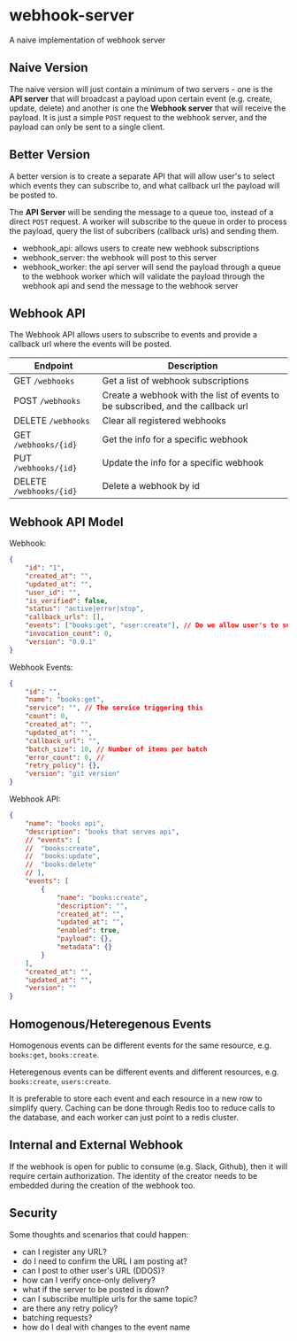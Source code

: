 # webhook-server
A naive implementation of webhook server


## Naive Version

The naive version will just contain a minimum of two servers - one is the __API server__ that will broadcast a payload upon certain event (e.g. create, update, delete) and another is one the __Webhook server__ that will receive the payload. It is just a simple `POST` request to the webhook server, and the payload can only be sent to a single client.

## Better Version

A better version is to create a separate API that will allow user's to select which events they can subscribe to, and what callback url the payload will be posted to.

The __API Server__ will be sending the message to a queue too, instead of a direct `POST` request. A worker will subscribe to the queue in order to process the payload, query the list of subcribers (callback urls) and sending them.

- webhook_api: allows users to create new webhook subscriptions
- webhook_server: the webhook will post to this server
- webhook_worker: the api server will send the payload through a queue to the webhook worker which will validate the payload through the webhook api and send the message to the webhook server

## Webhook API

The Webhook API allows users to subscribe to events and provide a callback url where the events will be posted.

| Endpoint | Description | 
|--        |--           |
| GET `/webhooks` | Get a list of webhook subscriptions | 
| POST `/webhooks` | Create a webhook with the list of events to be subscribed, and the callback url | 
| DELETE `/webhooks` | Clear all registered webhooks |
| GET `/webhooks/{id}` | Get the info for a specific webhook |
| PUT `/webhooks/{id}` | Update the info for a specific webhook |
| DELETE `/webhooks/{id}` | Delete a webhook by id |

## Webhook API Model

Webhook:

```json
{
	"id": "1",
	"created_at": "",
	"updated_at": "",
	"user_id": "",
	"is_verified": false, 
	"status": "active|error|stop",
	"callback_urls": [],
	"events": ["books:get", "user:create"], // Do we allow user's to subscribe to different resource topics?
	"invocation_count": 0,
	"version": "0.0.1"
}
```

Webhook Events:

```json
{
	"id": "",
	"name": "books:get",
	"service": "", // The service triggering this
	"count": 0,
	"created_at": "",
	"updated_at": "",
	"callback_url": "",
	"batch_size": 10, // Number of items per batch
	"error_count": 0, // 
	"retry_policy": {},
	"version": "git version"
}
```

Webhook API:

```json
{
	"name": "books api",
	"description": "books that serves api",
	// "events": [
	// 	"books:create",
	// 	"books:update",
	// 	"books:delete"
	// ],
	"events": [
		{
			"name": "books:create",
			"description": "",
			"created_at": "",
			"updated_at": "",
			"enabled": true,
			"payload": {},
			"metadata": {}
		}
	],
	"created_at": "",
	"updated_at": "",
	"version": ""
}
```

## Homogenous/Heteregenous Events

Homogenous events can be different events for the same resource, e.g. `books:get`, `books:create`.

Heteregenous events can be different events and different resources, e.g. `books:create`, `users:create`.

It is preferable to store each event and each resource in a new row to simplify query. Caching can be done through Redis too to reduce calls to the database, and each worker can just point to a redis cluster.

## Internal and External Webhook

If the webhook is open for public to consume (e.g. Slack, Github), then it will require certain authorization. The identity of the creator needs to be embedded during the creation of the webhook too.

## Security

Some thoughts and scenarios that could happen:

- can I register any URL?
- do I need to confirm the URL I am posting at?
- can I post to other user's URL (DDOS)?
- how can I verify once-only delivery?
- what if the server to be posted is down?
- can I subscribe multiple urls for the same topic?
- are there any retry policy?
- batching requests?
- how do I deal with changes to the event name